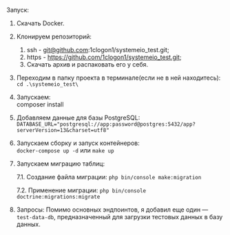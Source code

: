 Запуск:
1. Скачать Docker.

2. Клонируем репозиторий:
	1) ssh - git@github.com:1clogon1/systemeio_test.git; 
	2) https - https://github.com/1clogon1/systemeio_test.git; 
	3) Скачать архив и распаковать его у себя.

3. Переходим в папку проекта в терминале(если не в ней находитесь): 
	`cd .\systemeio_test\`

4. Запускаем:           
	composer install

5. Добавляем данные для базы PostgreSQL:
   `DATABASE_URL="postgresql://app:password@postgres:5432/app?serverVersion=13&charset=utf8"`

7. Запускаем сборку и запуск контейнеров:          
  `docker-compose up -d`
   или
  `make up`

8. Запускаем миграцию таблиц:

  	7.1. Создание файла миграции:
  	`php bin/console make:migration`

  	7.2. Применение миграции:
  	`php bin/console doctrine:migrations:migrate`

9. Запросы:
  Помимо основных эндпоинтов, я добавил еще один — `test-data-db`, 
  предназначенный для загрузки тестовых данных в базу данных.
